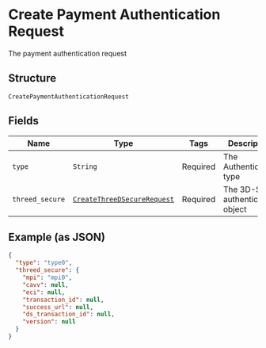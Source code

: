 
# Create Payment Authentication Request

The payment authentication request

## Structure

`CreatePaymentAuthenticationRequest`

## Fields

| Name | Type | Tags | Description |
|  --- | --- | --- | --- |
| `type` | `String` | Required | The Authentication type |
| `threed_secure` | [`CreateThreeDSecureRequest`](../../doc/models/create-three-d-secure-request.md) | Required | The 3D-S authentication object |

## Example (as JSON)

```json
{
  "type": "type0",
  "threed_secure": {
    "mpi": "mpi0",
    "cavv": null,
    "eci": null,
    "transaction_id": null,
    "success_url": null,
    "ds_transaction_id": null,
    "version": null
  }
}
```

